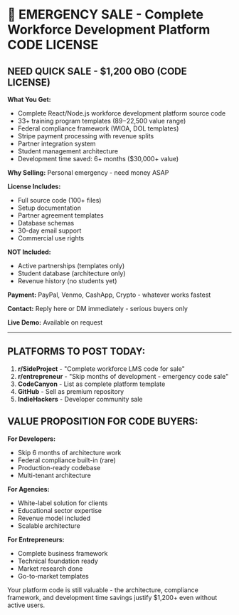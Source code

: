 # 🚨 EMERGENCY SALE - Complete Workforce Development Platform CODE LICENSE

## NEED QUICK SALE - $1,200 OBO (CODE LICENSE)

**What You Get:**
- Complete React/Node.js workforce development platform source code
- 33+ training program templates ($89-$22,500 value range)
- Federal compliance framework (WIOA, DOL templates)
- Stripe payment processing with revenue splits
- Partner integration system
- Student management architecture
- Development time saved: 6+ months ($30,000+ value)

**Why Selling:**
Personal emergency - need money ASAP

**License Includes:**
- Full source code (100+ files)
- Setup documentation
- Partner agreement templates
- Database schemas
- 30-day email support
- Commercial use rights

**NOT Included:**
- Active partnerships (templates only)
- Student database (architecture only)
- Revenue history (no students yet)

**Payment:**
PayPal, Venmo, CashApp, Crypto - whatever works fastest

**Contact:**
Reply here or DM immediately - serious buyers only

**Live Demo:** Available on request

---

## PLATFORMS TO POST TODAY:

1. **r/SideProject** - "Complete workforce LMS code for sale"
2. **r/entrepreneur** - "Skip months of development - emergency code sale"
3. **CodeCanyon** - List as complete platform template
4. **GitHub** - Sell as premium repository
5. **IndieHackers** - Developer community sale

## VALUE PROPOSITION FOR CODE BUYERS:

**For Developers:**
- Skip 6 months of architecture work
- Federal compliance built-in (rare)
- Production-ready codebase
- Multi-tenant architecture

**For Agencies:**
- White-label solution for clients
- Educational sector expertise
- Revenue model included
- Scalable architecture

**For Entrepreneurs:**
- Complete business framework
- Technical foundation ready
- Market research done
- Go-to-market templates

Your platform code is still valuable - the architecture, compliance framework, and development time savings justify $1,200+ even without active users.